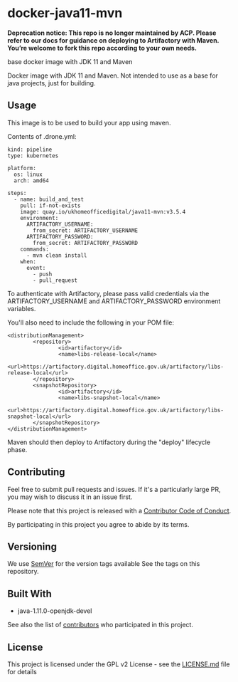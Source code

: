 # docker-java11-mvn

**Deprecation notice: This repo is no longer maintained by ACP. Please refer to our docs for guidance on deploying to Artifactory with Maven. You’re welcome to fork this repo according to your own needs.**

base docker image with JDK 11 and Maven

Docker image with JDK 11 and Maven. Not intended to use as a base for java projects, just for building.

## Usage

This image is to be used to build your app using maven.

Contents of .drone.yml:
```
kind: pipeline
type: kubernetes

platform:
  os: linux
  arch: amd64

steps:
  - name: build_and_test
    pull: if-not-exists
    image: quay.io/ukhomeofficedigital/java11-mvn:v3.5.4 
    environment:
      ARTIFACTORY_USERNAME:
        from_secret: ARTIFACTORY_USERNAME
      ARTIFACTORY_PASSWORD:
        from_secret: ARTIFACTORY_PASSWORD
    commands:
      - mvn clean install
    when:
      event:
        - push
        - pull_request

```

To authenticate with Artifactory, please pass valid credentials via the ARTIFACTORY\_USERNAME and ARTIFACTORY\_PASSWORD environment variables.

You'll also need to include the following in your POM file:
```
<distributionManagement>
        <repository>
                <id>artifactory</id>
                <name>libs-release-local</name>
                <url>https://artifactory.digital.homeoffice.gov.uk/artifactory/libs-release-local</url>
        </repository>
        <snapshotRepository>
                <id>artifactory</id>
                <name>libs-snapshot-local</name>
                <url>https://artifactory.digital.homeoffice.gov.uk/artifactory/libs-snapshot-local</url>
        </snapshotRepository>
</distributionManagement>
```
Maven should then deploy to Artifactory during the "deploy" lifecycle phase.

## Contributing

Feel free to submit pull requests and issues. If it's a particularly large PR, you may wish to
discuss it in an issue first.

Please note that this project is released with a
[Contributor Code of Conduct](https://github.com/UKHomeOffice/docker-java11-mvn/blob/master/CONTRIBUTING.md).

By participating in this project you agree to abide by its terms.

## Versioning

We use [SemVer](http://semver.org/) for the version tags available See the tags on this repository.

## Built With

* java-1.11.0-openjdk-devel

See also the list of
[contributors](https://github.com/UKHomeOffice/docker-java11-mvn/graphs/contributors) who participated
in this project.

## License

This project is licensed under the GPL v2 License - see the
[LICENSE.md](https://github.com/UKHomeOffice/docker-java11-mvn/blob/master/LICENSE) file for details
